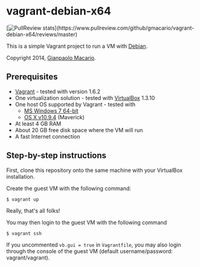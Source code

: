 vagrant-debian-x64
==================

[![PullReview stats](https://www.pullreview.com/github/gmacario/vagrant-debian-x64/badges/master.svg?)](https://www.pullreview.com/github/gmacario/vagrant-debian-x64/reviews/master)

This is a simple Vagrant project to run a VM with [Debian](http://www.debian.org/).

Copyright 2014, [Gianpaolo Macario](http://gmacario.github.io/).

Prerequisites
-------------

* [Vagrant](http://www.vagrantup.com/) - tested with version 1.6.2
* One virtualization solution - tested with [VirtualBox](https://www.virtualbox.org/) 1.3.10
* One host OS supported by Vagrant - tested with
    * [MS Windows 7 64-bit](http://windows.microsoft.com/)
    * [OS X v10.9.4](https://www.apple.com/osx/) (Maverick)
* At least 4 GB RAM
* About 20 GB free disk space where the VM will run
* A fast Internet connection

Step-by-step instructions
-------------------------

First, clone this repository onto the same machine with your VirtualBox installation.

Create the guest VM with the following command:

    $ vagrant up

Really, that's all folks!

You may then login to the guest VM with the following command

    $ vagrant ssh

If you uncommented `vb.gui = true` in `Vagrantfile`, you may also login through the console of the guest VM (default username/password: vagrant/vagrant).
